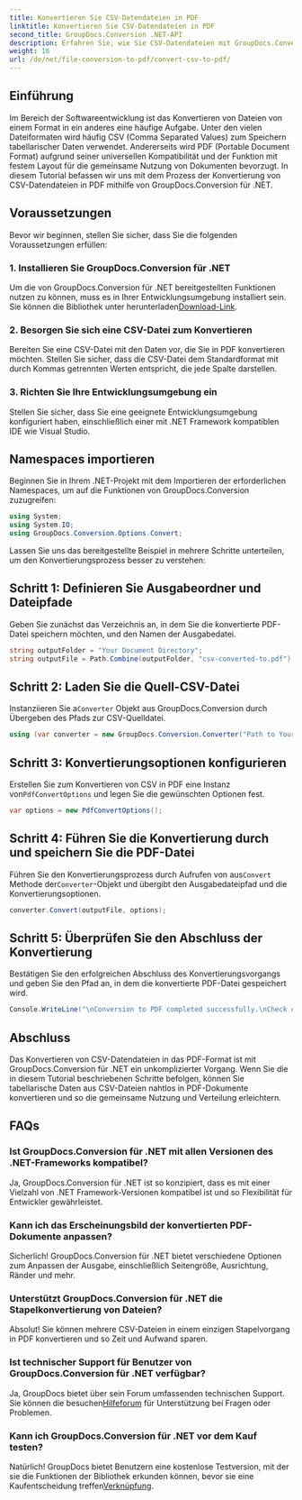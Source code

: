 ```yaml
---
title: Konvertieren Sie CSV-Datendateien in PDF
linktitle: Konvertieren Sie CSV-Datendateien in PDF
second_title: GroupDocs.Conversion .NET-API
description: Erfahren Sie, wie Sie CSV-Datendateien mit GroupDocs.Conversion für .NET mühelos in PDF konvertieren. Folgen Sie unserer Schritt-für-Schritt-Anleitung.
weight: 16
url: /de/net/file-conversion-to-pdf/convert-csv-to-pdf/
---
```

## Einführung
Im Bereich der Softwareentwicklung ist das Konvertieren von Dateien von einem Format in ein anderes eine häufige Aufgabe. Unter den vielen Dateiformaten wird häufig CSV (Comma Separated Values) zum Speichern tabellarischer Daten verwendet. Andererseits wird PDF (Portable Document Format) aufgrund seiner universellen Kompatibilität und der Funktion mit festem Layout für die gemeinsame Nutzung von Dokumenten bevorzugt. In diesem Tutorial befassen wir uns mit dem Prozess der Konvertierung von CSV-Datendateien in PDF mithilfe von GroupDocs.Conversion für .NET.
## Voraussetzungen
Bevor wir beginnen, stellen Sie sicher, dass Sie die folgenden Voraussetzungen erfüllen:
### 1. Installieren Sie GroupDocs.Conversion für .NET
 Um die von GroupDocs.Conversion für .NET bereitgestellten Funktionen nutzen zu können, muss es in Ihrer Entwicklungsumgebung installiert sein. Sie können die Bibliothek unter herunterladen[Download-Link](https://releases.groupdocs.com/conversion/net/).
### 2. Besorgen Sie sich eine CSV-Datei zum Konvertieren
Bereiten Sie eine CSV-Datei mit den Daten vor, die Sie in PDF konvertieren möchten. Stellen Sie sicher, dass die CSV-Datei dem Standardformat mit durch Kommas getrennten Werten entspricht, die jede Spalte darstellen.
### 3. Richten Sie Ihre Entwicklungsumgebung ein
Stellen Sie sicher, dass Sie eine geeignete Entwicklungsumgebung konfiguriert haben, einschließlich einer mit .NET Framework kompatiblen IDE wie Visual Studio.

## Namespaces importieren
Beginnen Sie in Ihrem .NET-Projekt mit dem Importieren der erforderlichen Namespaces, um auf die Funktionen von GroupDocs.Conversion zuzugreifen:
```csharp
using System;
using System.IO;
using GroupDocs.Conversion.Options.Convert;
```

Lassen Sie uns das bereitgestellte Beispiel in mehrere Schritte unterteilen, um den Konvertierungsprozess besser zu verstehen:
## Schritt 1: Definieren Sie Ausgabeordner und Dateipfade
Geben Sie zunächst das Verzeichnis an, in dem Sie die konvertierte PDF-Datei speichern möchten, und den Namen der Ausgabedatei.
```csharp
string outputFolder = "Your Document Directory";
string outputFile = Path.Combine(outputFolder, "csv-converted-to.pdf");
```
## Schritt 2: Laden Sie die Quell-CSV-Datei
 Instanziieren Sie a`Converter` Objekt aus GroupDocs.Conversion durch Übergeben des Pfads zur CSV-Quelldatei.
```csharp
using (var converter = new GroupDocs.Conversion.Converter("Path to Your CSV File"))
```
## Schritt 3: Konvertierungsoptionen konfigurieren
 Erstellen Sie zum Konvertieren von CSV in PDF eine Instanz von`PdfConvertOptions` und legen Sie die gewünschten Optionen fest.
```csharp
var options = new PdfConvertOptions();
```
## Schritt 4: Führen Sie die Konvertierung durch und speichern Sie die PDF-Datei
 Führen Sie den Konvertierungsprozess durch Aufrufen von aus`Convert` Methode der`Converter`-Objekt und übergibt den Ausgabedateipfad und die Konvertierungsoptionen.
```csharp
converter.Convert(outputFile, options);
```
## Schritt 5: Überprüfen Sie den Abschluss der Konvertierung
Bestätigen Sie den erfolgreichen Abschluss des Konvertierungsvorgangs und geben Sie den Pfad an, in dem die konvertierte PDF-Datei gespeichert wird.
```csharp
Console.WriteLine("\nConversion to PDF completed successfully.\nCheck output in {0}", outputFolder);
```

## Abschluss
Das Konvertieren von CSV-Datendateien in das PDF-Format ist mit GroupDocs.Conversion für .NET ein unkomplizierter Vorgang. Wenn Sie die in diesem Tutorial beschriebenen Schritte befolgen, können Sie tabellarische Daten aus CSV-Dateien nahtlos in PDF-Dokumente konvertieren und so die gemeinsame Nutzung und Verteilung erleichtern.
## FAQs
### Ist GroupDocs.Conversion für .NET mit allen Versionen des .NET-Frameworks kompatibel?
Ja, GroupDocs.Conversion für .NET ist so konzipiert, dass es mit einer Vielzahl von .NET Framework-Versionen kompatibel ist und so Flexibilität für Entwickler gewährleistet.
### Kann ich das Erscheinungsbild der konvertierten PDF-Dokumente anpassen?
Sicherlich! GroupDocs.Conversion für .NET bietet verschiedene Optionen zum Anpassen der Ausgabe, einschließlich Seitengröße, Ausrichtung, Ränder und mehr.
### Unterstützt GroupDocs.Conversion für .NET die Stapelkonvertierung von Dateien?
Absolut! Sie können mehrere CSV-Dateien in einem einzigen Stapelvorgang in PDF konvertieren und so Zeit und Aufwand sparen.
### Ist technischer Support für Benutzer von GroupDocs.Conversion für .NET verfügbar?
 Ja, GroupDocs bietet über sein Forum umfassenden technischen Support. Sie können die besuchen[Hilfeforum](https://forum.groupdocs.com/c/conversion/11) für Unterstützung bei Fragen oder Problemen.
### Kann ich GroupDocs.Conversion für .NET vor dem Kauf testen?
 Natürlich! GroupDocs bietet Benutzern eine kostenlose Testversion, mit der sie die Funktionen der Bibliothek erkunden können, bevor sie eine Kaufentscheidung treffen[Verknüpfung](https://releases.groupdocs.com/conversion/net/).